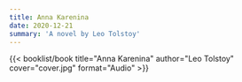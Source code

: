 ```yaml
---
title: Anna Karenina
date: 2020-12-21
summary: 'A novel by Leo Tolstoy'
---
```


{{< booklist/book
title="Anna Karenina"
author="Leo Tolstoy"
cover="cover.jpg"
format="Audio" >}}
